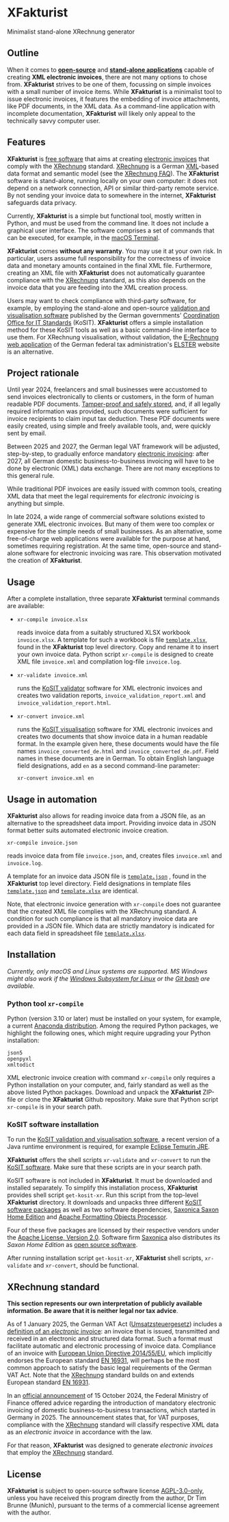 # XFakturist

Minimalist stand-alone XRechnung generator


## Outline

When it comes to [**open-source**](https://opensource.org/osd) and [**stand-alone applications**](https://en.wikipedia.org/wiki/Standalone_software) capable of creating **XML electronic invoices**, there are not many options to chose from. **XFakturist** strives to be one of them, focussing on simple invoices with a small number of invoice items. While **XFakturist** is a minimalist tool to issue electronic invoices, it features the embedding of invoice attachments, like PDF documents, in the XML data. As a command-line application with incomplete documentation, **XFakturist** will likely only appeal to the technically savvy computer user.


## Features

**XFakturist** is [free software](https://opensource.org/osd) that aims at creating [electronic invoices](https://ec.europa.eu/digital-building-blocks/sites/display/DIGITAL/What+is+eInvoicing) that comply with the [XRechnung](https://xeinkauf.de/xrechnung/) standard. [XRechnung](https://xeinkauf.de/xrechnung/) is a German [XML](https://en.wikipedia.org/wiki/XML)-based data format and semantic model (see the [XRechnung FAQ](https://en.e-rechnung-bund.de/e-invoicing-faq/xrechnung/)). The **XFakturist** software is stand-alone, running locally on your own computer: it does not depend on a network connection, API or similar third-party remote service. By not sending your invoice data to somewhere in the internet, **XFakturist** safeguards data privacy.

Currently, **XFakturist** is a simple but functional tool, mostly written in Python, and must be used from the command line. It does not include a graphical user interface. The software comprises a set of commands that can be executed, for example, in the [macOS Terminal](https://support.apple.com/en-gb/guide/terminal/trmld4c92d55/mac).

**XFakturist** comes **without any warranty**. You may use it at your own risk. In particular, users assume full responsibility for the correctness of invoice data and monetary amounts contained in the final XML file. Furthermore, creating an XML file with **XFakturist** does not automatically guarantee compliance with the [XRechnung](https://xeinkauf.de/xrechnung/) standard, as this also depends on the invoice data that you are feeding into the XML creation process.

Users may want to check compliance with third-party software, for example, by employing the stand-alone and open-source [validation and visualisation software](https://github.com/itplr-kosit) published by the German governments' [Coordination Office for IT Standards](https://www.xoev.de/) (KoSIT). **XFakturist** offers a simple installation method for these KoSIT tools as well as a basic command-line interface to use them. For XRechnung visualisation, without validation, the [E-Rechnung web application](https://www.elster.de/eportal/e-rechnung) of the German federal tax administration's [ELSTER](https://www.elster.de/) website is an alternative.


## Project rationale

Until year 2024, freelancers and small businesses were accustomed to send invoices electronically to clients or customers, in the form of human readable PDF documents. [Tamper-proof and safely stored](https://ao.bundesfinanzministerium.de/ao/2023/Anhaenge/BMF-Schreiben-und-gleichlautende-Laendererlasse/Anhang-64/inhalt.html), and, if all legally required information was provided, such documents were sufficient for invoice recipients to claim input tax deduction. These PDF documents were easily created, using simple and freely available tools, and, were quickly sent by email.

Between 2025 and 2027, the German legal VAT framework will be adjusted, step-by-step, to gradually enforce mandatory [electronic invoicing](https://ec.europa.eu/digital-building-blocks/sites/display/DIGITAL/What+is+eInvoicing): after 2027, all German domestic business-to-business invoicing will have to be done by electronic (XML) data exchange. There are not many exceptions to this general rule. 

While traditional PDF invoices are easily issued with common tools, creating XML data that meet the legal requirements for _electronic invoicing_ is anything but simple. 

In late 2024, a wide range of commercial software solutions existed to generate XML electronic invoices. But many of them were too complex or expensive for the simple needs of small businesses. As an alternative, some free-of-charge web applications were available for the purpose at hand, sometimes requiring registration. At the same time, open-source and stand-alone software for electronic invoicing was rare. This observation motivated the creation of **XFakturist**.


## Usage

After a complete installation, three separate **XFakturist** terminal commands are available:

- 
  ```
  xr-compile invoice.xlsx
  ```
  reads invoice data from a suitably structured XLSX workbook `invoice.xlsx`. A template for such a workbook is file [`template.xlsx`](template.xlsx), found in the **XFakturist** top level directory. Copy and rename it to insert your own invoice data. Python script `xr-compile` is designed to create XML file `invoice.xml` and compilation log-file `invoice.log`.

-
  ```
  xr-validate invoice.xml
  ```
  runs the [KoSIT validator](https://github.com/itplr-kosit/validator) software for XML electronic invoices and creates two validation reports, `invoice_validation_report.xml` and `invoice_validation_report.html`.

-
  ```
  xr-convert invoice.xml
  ```
  runs the [KoSIT visualisation](https://github.com/itplr-kosit/xrechnung-visualization) software for XML electronic invoices and creates two documents that show invoice data in a human readable format. In the example given here, these documents would have the file names `invoice_converted_de.html` and `invoice_converted_de.pdf`. Field names in these documents are in German. To obtain English language field designations, add `en` as a second command-line parameter:
  ```
  xr-convert invoice.xml en
  ```


## Usage in automation

**XFakturist** also allows for reading invoice data from a JSON file, as an alternative to the spreadsheet data import. Providing invoice data in JSON format better suits automated electronic invoice creation.

```
xr-compile invoice.json
```
reads invoice data from file `invoice.json`, and, creates files `invoice.xml` and `invoice.log`. 

A template for an invoice data JSON file is [`template.json`](template.json) , found in the **XFakturist** top level directory. Field designations in template files [`template.json`](template.json) and [`template.xlsx`](template.xlsx) are identical.

Note, that electronic invoice generation with `xr-compile` does not guarantee that the created XML file complies with the XRechnung standard. A condition for such compliance is that all mandatory invoice data are provided in a JSON file. Which data are strictly mandatory is indicated for each data field in spreadsheet file [`template.xlsx`](template.xlsx). 


## Installation

_Currently, only macOS and Linux systems are supported. MS Windows might also work if the [Windows Subsystem for Linux](https://learn.microsoft.com/en-us/windows/wsl/install) or the [Git bash](https://git-scm.com/) are available._

### Python tool `xr-compile`

Python (version 3.10 or later) must be installed on your system, for example, a current [Anaconda distribution](https://www.anaconda.com/download). Among the required Python packages, we highlight the following ones, which might require upgrading your Python installation:
```
json5
openpyxl
xmltodict
```
XML electronic invoice creation with command `xr-compile` only requires a Python installation on your computer, and, fairly standard as well as the above listed Python packages. Download and unpack the **XFakturist** ZIP-file or clone the **XFakturist** Github repository. Make sure that Python script `xr-compile` is in your search path.

### KoSIT software installation

To run the [KoSIT validation and visualisation software](https://github.com/itplr-kosit), a recent version of a Java runtime environment is required, for example [Eclipse Temurin JRE](https://adoptium.net/de/temurin/releases/).

**XFakturist** offers the shell scripts `xr-validate` and `xr-convert` to run the [KoSIT software](https://github.com/itplr-kosit). Make sure that these scripts are in your search path. 

KoSIT software is not included in **XFakturist**. It must be downloaded and installed separately. To simplify this installation process, **XFakturist** provides shell script `get-kosit-xr`. Run this script from the top-level **XFakturist** directory. It downloads and unpacks three different [KoSIT software packages](https://github.com/itplr-kosit) as well as two software dependencies, [Saxonica Saxon Home Edition](https://github.com/Saxonica/Saxon-HE/) and [Apache Formatting Objects Processor](https://xmlgraphics.apache.org/fop/). 

Four of these five packages are licensed by their respective vendors under the [Apache License, Version 2.0](https://www.apache.org/licenses/LICENSE-2.0.html). Software firm [Saxonica](https://www.saxonica.com/) also distributes its _Saxon Home Edition_ as [open source software](https://saxonica.plan.io/projects/saxonmirrorhe).

After running installation script `get-kosit-xr`, **XFakturist** shell scripts, `xr-validate` and `xr-convert`, should be functional.


## XRechnung standard

**This section represents our own interpretation of publicly available information. Be aware that it is neither legal nor tax advice**.

As of 1 January 2025, the German VAT Act ([Umsatzsteuergesetz](https://www.gesetze-im-internet.de/ustg_1980/index.html)) includes a [definition of an _electronic_ invoice](https://www.gesetze-im-internet.de/ustg_1980/__14.html): an invoice that is issued, transmitted and received in an electronic and structured data format. Such a format must facilitate automatic and electronic processing of invoice data. Compliance of an invoice with [European Union Directive 2014/55/EU](https://eur-lex.europa.eu/eli/dir/2014/55/oj/eng), which implicitly endorses the European standard [EN 16931](https://ec.europa.eu/digital-building-blocks/sites/display/DIGITAL/Obtaining+a+copy+of+the+European+standard+on+eInvoicing), will perhaps be the most common approach to satisfy the basic legal requirements of the German VAT Act. Note that the [XRechnung](https://xeinkauf.de/xrechnung/) standard builds on and extends European standard [EN 16931](https://ec.europa.eu/digital-building-blocks/sites/display/DIGITAL/Obtaining+a+copy+of+the+European+standard+on+eInvoicing).

In an [official announcement](https://www.bundesfinanzministerium.de/Content/DE/Downloads/BMF_Schreiben/Steuerarten/Umsatzsteuer/2024-10-15-einfuehrung-e-rechnung.html) of 15 October 2024, the Federal Ministry of Finance offered advice regarding the introduction of mandatory electronic invoicing of domestic business-to-business transactions, which started in Germany in 2025. The announcement states that, for VAT purposes, compliance with the [XRechnung](https://xeinkauf.de/xrechnung/) standard will classify respective XML data as an _electronic invoice_ in accordance with the law.

For that reason, **XFakturist** was designed to generate _electronic invoices_ that employ the [XRechnung](https://xeinkauf.de/xrechnung/) standard.


## License

**XFakturist** is subject to open-source software license [AGPL-3.0-only](https://opensource.org/license/agpl-v3), unless you have received this program directly from the author, Dr Tim Brunne (Munich), pursuant to the terms of a commercial license agreement with the author.
